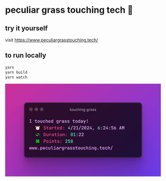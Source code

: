 # peculiar grass touching tech 🤨
## try it yourself
visit https://www.peculiargrasstouching.tech/
## to run locally
```
yarn 
yarn build
yarn watch
```

![](images/touching-grass.png)